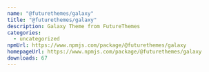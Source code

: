 ```yaml
---
name: "@futurethemes/galaxy"
title: "@futurethemes/galaxy"
description: Galaxy Theme from FutureThemes
categories:
  - uncategorized
npmUrl: https://www.npmjs.com/package/@futurethemes/galaxy
homepageUrl: https://www.npmjs.com/package/@futurethemes/galaxy
downloads: 67
---
```

